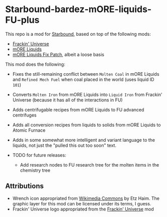 # Starbound-bardez-mORE-liquids-FU-plus

This repo is a mod for [Starbound](https://playstarbound.com/), based on top of the following mods:
- [Frackin' Universe](https://steamcommunity.com/sharedfiles/filedetails/?id=729480149) 
- [mORE Liquids](https://steamcommunity.com/sharedfiles/filedetails/?id=1318339314)
- [mORE Liquids Fix Patch](https://steamcommunity.com/sharedfiles/filedetails/?id=2128491231), albeit a loose basis

This mod does the following:

- Fixes the still-remaining conflict between `Molten Coal` in mORE Liquids and `Refined Mech Fuel` when coal placed in the world (uses liquid ID `101`)
- Converts `Molten Iron` from mORE Liquids into `Liquid Iron` from Frackin' Universe (because it has all of the interactions in FU)
- Adds centrifugable recipes from mORE Liquids to FU advanced centrifuges
- Adds all conversion recipes from liquids to solids from mORE Liquids to Atomic Furnace
- Adds in some somewhat more intelligent and variant language to the liquids, not just the "pulled this out too soon" text.

- TODO for future releases:
   - Add research nodes to FU research tree for the molten items in the chemistry tree


## Attributions
- Wrench icon appropriated from [Wikimedia Commons](https://commons.wikimedia.org/wiki/File:Configure_openclipart.png) by Etz Haim. The graphic layer for this mod can be licensed under its terms, I guess.
- Frackin' Universe logo appropriated from the [Frackin' Universe](https://steamcommunity.com/sharedfiles/filedetails/?id=729480149) mod
